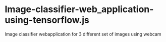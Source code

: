 # Image-classifier-web_application-using-tensorflow.js


Image classifier webapplication for 3 different set of images using webcam
